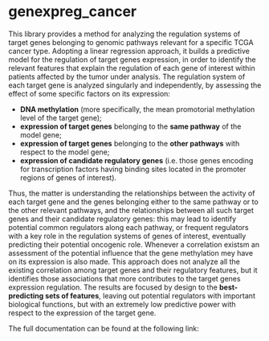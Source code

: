 # genexpreg_cancer



This library provides a method for analyzing the regulation systems of target genes belonging to genomic pathways relevant for a specific TCGA cancer type. Adopting a linear regression approach, it builds a predictive model for the regulation of target genes expression, in order to identify the relevant features that explain the regulation of each gene of interest within patients affected by the tumor under analysis.
The regulation system of each target gene is analyzed singularly and independently, by assessing the effect of some specific factors on its expression:
* **DNA methylation** (more specifically, the mean promotorial methylation level of the target gene);
* **expression of target genes** belonging to the **same pathway** of the model gene;
* **expression of target genes** belonging to the **other pathways** with respect to the model gene;
* **expression of candidate regulatory genes** (i.e. those genes encoding for transcription factors having binding sites located in the promoter regions of genes of interest).

Thus, the matter is understanding the relationships between the activity of each target gene and the genes belonging either to the same pathway or to the other relevant pathways, and the relationships between all such target genes and their candidate regulatory genes: this may lead to identify potential common regulators along each pathway, or frequent regulators with a key role in the regulation systems of genes of interest, eventually predicting their potential oncogenic role. Whenever a correlation existsm an assessment of the potential influence that the gene methylation mey have on its expression is also made.
This approach does not analyze all the existing correlation among target genes and their regulatory features, but it identifies those associations that more contributes to the target genes expression regulation.
The results are focused by design to the **best-predicting sets of features**, leaving out potential regulators with important biological functions, but with an extremely low predictive power with respect to the expression of the target gene. 

The full documentation can be found at the following link:
